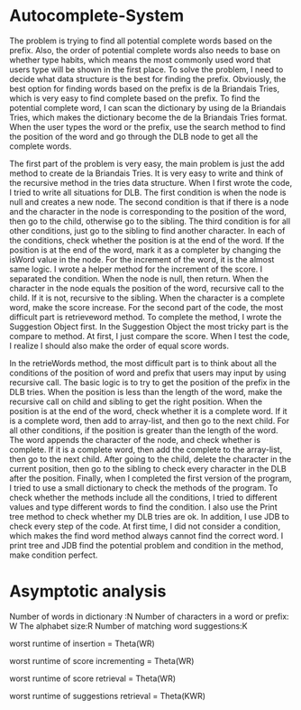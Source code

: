 # Autocomplete-System

  The problem is trying to find all potential complete words based on the prefix. Also, the order of potential complete words also needs to base on whether type habits, which means the most commonly used word that users type will be shown in the first place.
To solve the problem, I need to decide what data structure is the best for finding the prefix. Obviously, the best option for finding words based on the prefix is de la Briandais Tries, which is very easy to find complete based on the prefix. To find the potential complete word, I can scan the dictionary by using de la Briandais Tries, which makes the dictionary become the de la Briandais Tries format. When the user types the word or the prefix, use the search method to find the position of the word and go through the DLB node to get all the complete words.

  The first part of the problem is very easy, the main problem is just the add method to create de la Briandais Tries. It is very easy to write and think of the recursive method in the tries data structure. When I first wrote the code, I tried to write all situations for DLB. The first condition is when the node is null and creates a new node. The second condition is that if there is a node and the character in the node is corresponding to the position of the word, then go to the child, otherwise go to the sibling. The third condition is for all other conditions, just go to the sibling to find another character. In each of the conditions, check whether the position is at the end of the word. If the position is at the end of the word, mark it as a completer by changing the isWord value in the node.
For the increment of the word, it is the almost same logic. I wrote a helper method for the increment of the score. I separated the condition. When the node is null, then return. When the character in the node equals the position of the word, recursive call to the child. If it is not, recursive to the sibling. When the character is a complete word, make the score increase.
For the second part of the code, the most difficult part is retrieveword method. To complete the method, I wrote the Suggestion Object first. In the Suggestion Object the most tricky part is the compare to method. At first, I just compare the score. When I test the code, I realize I should also make the order of equal score words.

  In the retrieWords method, the most difficult part is to think about all the conditions of the position of word and prefix that users may input by using recursive call. The basic logic is to try to get the position of the prefix in the DLB tries. When the position is less than the length of the word, make the recursive call on child and sibling to get the right position. When the position is at the end of the word, check whether it is a complete word. If it is a complete word, then add to array-list, and then go to the next child. 
For all other conditions, if the position is greater than the length of the word. The word appends the character of the node, and check whether is complete. If it is a complete word, then add the complete to the array-list, then go to the next child. After going to the child, delete the character in the current position, then go to the sibling to check every character in the DLB after the position.
Finally, when I completed the first version of the program, I tried to use a small dictionary to check the methods of the program. To check whether the methods include all the conditions, I tried to different values and type different words to find the condition. I also use the Print tree method to check whether my DLB tries are ok. In addition, I use JDB to check every step of the code. At first time, I did not consider a condition, which makes the find word method always cannot find the correct word. I print tree and JDB find the potential problem and condition in the method, make condition perfect.

# Asymptotic analysis
Number of words in dictionary :N
Number of characters in a word or prefix: W
The alphabet size:R
Number of matching word suggestions:K

worst runtime of insertion = Theta(WR)

worst runtime of score incrementing = Theta(WR)

worst runtime of score retrieval = Theta(WR)

worst runtime of suggestions retrieval = Theta(KWR)


